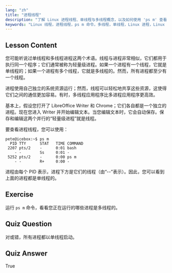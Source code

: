 ```yaml
---
lang: "zh"
title: "进程线程"
description: "了解 Linux 进程线程、单线程与多线程概念，以及如何使用 'ps m' 查看它们。高效理解轻量级进程！"
keywords: "Linux 线程，进程线程，ps m 命令，多线程，单线程，Linux 进程，Linux 初学者，Linux 教程"
---
```


## Lesson Content

您可能听说过单线程和多线程进程这两个术语。线程与进程非常相似，它们都用于执行同一个程序；它们通常被称为轻量级进程。如果一个进程有一个线程，它就是单线程的；如果一个进程有多个线程，它就是多线程的。然而，所有进程都至少有一个线程。

进程使用自己独立的系统资源运行；然而，线程可以轻松地共享这些资源，这使得它们之间的通信更加容易。有时，多线程应用程序比多进程应用程序更高效。

基本上，假设您打开了 LibreOffice Writer 和 Chrome；它们各自都是一个独立的进程。现在您进入 Writer 并开始编辑文本。当您编辑文本时，它会自动保存。保存和编辑这两个并行的“轻量级进程”就是线程。

要查看进程线程，您可以使用：

```plaintext
pete@icebox:~$ ps m
  PID TTY      STAT   TIME COMMAND
 2207 pts/2    -      0:01 bash
    - -        Ss     0:01 -
 5252 pts/2    -      0:00 ps m
    - -        R+     0:00 -
```

进程由每个 PID 表示，进程下方是它们的线程（由“--”表示）。因此，您可以看到上面的进程都是单线程的。

## Exercise

运行 `ps m` 命令，看看您正在运行的哪些进程是多线程的。

## Quiz Question

对或错，所有进程都以单线程启动。

## Quiz Answer

True
